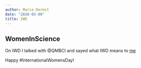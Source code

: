 ```yaml
---
author: Maria Dermit
date: "2020-03-08"
title: IWD
---
```


## WomenInScience 

On IWD I talked with @QMBCI and sayed what IWD means to [me](https://twitter.com/QMBCI/status/1236715506683580423?s=20)

Happy #InternationalWomensDay!
